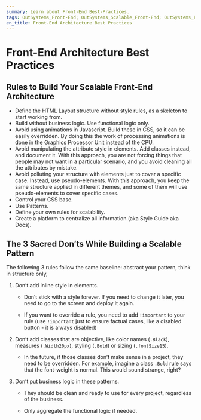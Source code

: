 ```yaml
---
summary: Learn about Front-End Best-Practices.
tags: OutSystems_Front-End; OutSystems_Scalable_Front-End; OutSystems_Front-End_Best_Practices
en_title: Front-End Architecture Best Practices
---
```


# Front-End Architecture Best Practices

## Rules to Build Your Scalable Front-End Architecture

* Define the HTML Layout structure without style rules, as a skeleton to start working from.
* Build without business logic. Use functional logic only.
* Avoid using animations in Javascript. Build these in CSS, so it can be easily overridden. By doing this the work of processing animations is done in the Graphics Processor Unit instead of the CPU.
* Avoid manipulating the attribute style in elements. Add classes instead, and document it. With this approach, you are not forcing things that people may not want in a particular scenario, and you avoid cleaning all the attributes by mistake.
* Avoid polluting your structure with elements just to cover a specific case. Instead, use pseudo-elements. With this approach, you keep the same structure applied in different themes, and some of them will use pseudo-elements to cover specific cases.
* Control your CSS base.
* Use Patterns.
* Define your own rules for scalability.
* Create a platform to centralize all information (aka Style Guide aka Docs).


## The 3 Sacred Don’ts While Building a Scalable Pattern

The following 3 rules follow the same baseline: abstract your pattern, think in structure only,

1. Don’t add inline style in elements.

    * Don’t stick with a style forever. If you need to change it later, you need to go to the screen and deploy it again.

    * If you want to override a rule, you need to add `!important` to your rule (use `!important` just to ensure factual cases, like a disabled button - it is always disabled)

1. Don’t add classes that are objective, like color names (`.Black`), measures (`.Width20px`), styling (`.Bold`) or sizing (`.fontSize15`).

    * In the future, if those classes don’t make sense in a project, they need to be overridden. For example, imagine a class `.Bold` rule says that the font-weight is normal. This would sound strange, right?

1. Don’t put business logic in these patterns.

    * They should be clean and ready to use for every project, regardless of the business.

    * Only aggregate the functional logic if needed.

